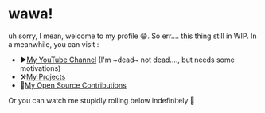 # wawa!

uh sorry, I mean, welcome to my profile 😁. So err.... this thing still in WIP. In a meanwhile, you can visit :
* ▶[My YouTube Channel](https://youtube.com/Smankusors) (I'm ~dead~ not dead...., but needs some motivations)
* ⚒[My Projects](https://smankusors.com/projects)
* 🚀[My Open Source Contributions](https://smankusors.com/open_source)

Or you can watch me stupidly rolling below indefinitely 🤣
<!--
**Smankusors/Smankusors** is a ✨ _special_ ✨ repository because its `README.md` (this file) appears on your GitHub profile.

Here are some ideas to get you started:

- 🔭 I’m currently working on ...
- 🌱 I’m currently learning ...
- 👯 I’m looking to collaborate on ...
- 🤔 I’m looking for help with ...
- 💬 Ask me about ...
- 📫 How to reach me: ...
- 😄 Pronouns: ...
- ⚡ Fun fact: ...
-->
